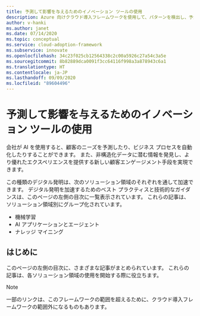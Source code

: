 ```yaml
---
title: 予測して影響を与えるためのイノベーション ツールの使用
description: Azure 向けクラウド導入フレームワークを使用して、パターンを検出し、予測を統合し、顧客の行動に影響を与えるのに役立つ分析ツールを見つけます。
author: v-hanki
ms.author: janet
ms.date: 07/14/2020
ms.topic: conceptual
ms.service: cloud-adoption-framework
ms.subservice: innovate
ms.openlocfilehash: 34c23f025cb12564338c2c00a5926c27a54c3a5e
ms.sourcegitcommit: 8b82889dca0091f3cc64116f998a3a878943c6a1
ms.translationtype: HT
ms.contentlocale: ja-JP
ms.lasthandoff: 09/09/2020
ms.locfileid: "89604496"
---
```

# <a name="use-innovation-tools-to-predict-and-influence"></a>予測して影響を与えるためのイノベーション ツールの使用

会社が AI を使用すると、顧客のニーズを予測したり、ビジネス プロセスを自動化したりすることができます。 また、非構造化データに潜む情報を発見し、より優れたエクスペリエンスを提供する新しい顧客エンゲージメント手段を実現できます。

この種類のデジタル発明は、次のソリューション領域のそれぞれを通して加速できます。 デジタル発明を加速するためのベスト プラクティスと技術的なガイダンスは、このページの左側の目次に一覧表示されています。 これらの記事は、ソリューション領域別にグループ化されています。

- 機械学習
- AI アプリケーションとエージェント
- ナレッジ マイニング

## <a name="get-started"></a>はじめに

このページの左側の目次に、さまざまな記事がまとめられています。 これらの記事は、各ソリューション領域の使用を開始する際に役立ちます。

> [!NOTE]
> 一部のリンクは、このフレームワークの範囲を超えるために、クラウド導入フレームワークの範囲外になるものもあります。
